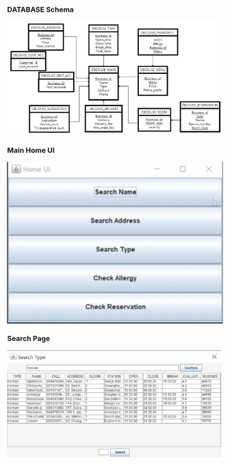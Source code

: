### DATABASE Schema
![3_db_structure](./image/3_db_structure.png)


### Main Home UI
![3_menu_ui](./image/3_menu_ui.jpg)


### Search Page
![3_search_ui](./image/3_search_ui.png)
